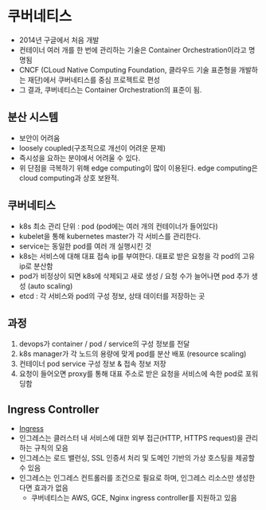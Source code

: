 # 쿠버네티스

- 2014년 구글에서 처음 개발
- 컨테이너 여러 개를 한 번에 관리하는 기술은 Container Orchestration이라고 명명됨
- CNCF (CLoud Native Computing Foundation, 클라우드 기술 표준형을 개발하는 재단)에서 쿠버네티스를 중심 프로젝트로 편성
- 그 결과, 쿠버네티스는 Container Orchestration의 표준이 됨.

## 분산 시스템

- 보안이 어려움
- loosely coupled(구조적으로 개선이 어려운 문제)
- 즉시성을 요하는 분야에서 어려울 수 있다.
- 위 단점을 극복하기 위해 edge computing이 많이 이용된다. edge computing은 cloud computing과 상호 보완적.

## 쿠버네티스

- k8s 최소 관리 단위 : pod (pod에는 여러 개의 컨테이너가 들어있다)
- kubelet을 통해 kubernetes master가 각 서비스를 관리한다.
- service는 동일한 pod를 여러 개 실행시킨 것
- k8s는 서비스에 대해 대표 접속 ip를 부여한다. 대표로 받은 요청을 각 pod의 고유 ip로 분산함
- pod가 비정상이 되면 k8s에 삭제되고 새로 생성 / 요청 수가 늘어나면 pod 추가 생성 (auto scaling)
- etcd : 각 서비스와 pod의 구성 정보, 상태 데이터를 저장하는 곳

## 과정

1. devops가 container / pod / service의 구성 정보를 전달
2. k8s manager가 각 노드의 용량에 맞게 pod를 분산 배포 (resource scaling)
3. 컨테이너 pod service 구성 정보 & 접속 정보 저장
4. 요청이 들어오면 proxy를 통해 대표 주소로 받은 요청을 서비스에 속한 pod로 포워딩함

## Ingress Controller

- [Ingress](https://kubernetes.io/ko/docs/concepts/services-networking/ingress/)
- 인그레스는 클러스터 내 서비스에 대한 외부 접근(HTTP, HTTPS request)을 관리하는 규칙의 모음
- 인그레스는 로드 밸런싱, SSL 인증서 처리 및 도메인 기반의 가상 호스팅을 제공할 수 있음
- 인그레스는 인그레스 컨트롤러를 조건으로 필요로 하며, 인그레스 리소스만 생성한다면 효과가 없음
  - 쿠버네티스는 AWS, GCE, Nginx ingress controller를 지원하고 있음
